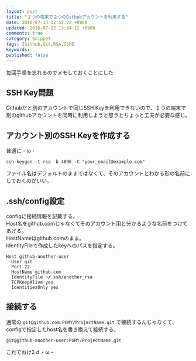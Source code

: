 ```yaml
---
layout: post
title: "１つの端末で２つのGithubアカウントを利用する"
date: 2016-07-14 12:52:22 +0900
updated: 2016-07-22 13:14:12 +0900
comments: true
category: Snippet
tags: [Github,Git,RSA,SSH]
keywords:
published: false
---
```


毎回手順を忘れるのでメモしておくことにした

## SSH Key問題
Githubだと別のアカウントで同じSSH Keyを利用できないので、１つの端末で別のgithubアカウントを同時に利用しようと思うとちょっと工夫が必要な感じ。  

## アカウント別のSSH Keyを作成する
普通に・ω・  

```
ssh-keygen -t rsa -b 4096 -C "your_email@example.com"
```

ファイル名はデフォルトのままではなくて、そのアカウントとわかる形の名前にしておくのがいい。  

## .ssh/config設定
configに接続情報を記載する。  
Host名をgithub.comじゃなくてそのアカウント用と分かるような名前をつけてあげる。  
HostNameはgithub.comのまま。  
IdentityFileで作成したkeyへのパスを指定する。  

```
Host github-another-user
  User git
  Port 22
  HostName github.com
  IdentityFile ~/.ssh/another_rsa
  TCPKeepAlive yes
  IdentitiesOnly yes
```

## 接続する
通常の `git@github.com:PGMY/ProjectName.git` で接続するんじゃなくて、configで指定したhost名を書き換えて接続する。  

```
git@github-another-user:PGMY/ProjectName.git
```

これでおけΣｄ・ω・
